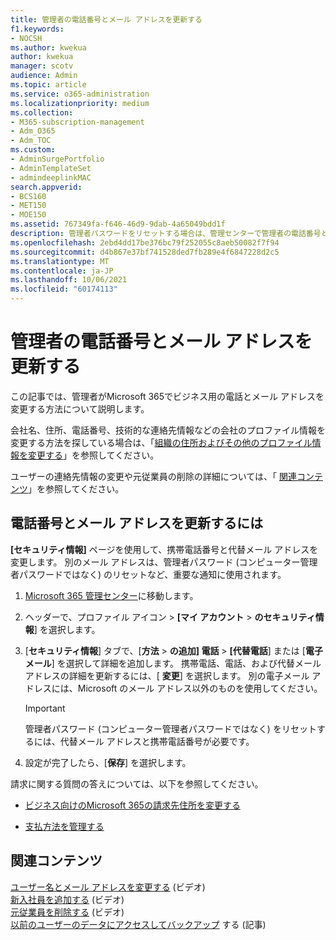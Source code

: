```yaml
---
title: 管理者の電話番号とメール アドレスを更新する
f1.keywords:
- NOCSH
ms.author: kwekua
author: kwekua
manager: scotv
audience: Admin
ms.topic: article
ms.service: o365-administration
ms.localizationpriority: medium
ms.collection:
- M365-subscription-management
- Adm_O365
- Adm_TOC
ms.custom:
- AdminSurgePortfolio
- AdminTemplateSet
- admindeeplinkMAC
search.appverid:
- BCS160
- MET150
- MOE150
ms.assetid: 767349fa-f646-46d9-9dab-4a65049bdd1f
description: 管理者パスワードをリセットする場合は、管理センターで管理者の電話番号とメール アドレスを更新します。
ms.openlocfilehash: 2ebd4dd17be376bc79f252055c8aeb50082f7f94
ms.sourcegitcommit: d4b867e37bf741528ded7fb289e4f6847228d2c5
ms.translationtype: MT
ms.contentlocale: ja-JP
ms.lasthandoff: 10/06/2021
ms.locfileid: "60174113"
---
```

# <a name="update-your-admin-phone-number-and-email-address"></a>管理者の電話番号とメール アドレスを更新する

この記事では、管理者がMicrosoft 365でビジネス用の電話とメール アドレスを変更する方法について説明します。
  
会社名、住所、電話番号、技術的な連絡先情報などの会社のプロファイル情報を変更する方法を探している場合は、「[組織の住所およびその他のプロファイル情報を変更する](change-address-contact-and-more.md)」を参照してください。

ユーザーの連絡先情報の変更や元従業員の削除の詳細については、「 [関連コンテンツ](#related-content)」を参照してください。
  
## <a name="to-update-your-phone-number-and-email-address"></a>電話番号とメール アドレスを更新するには

**[セキュリティ情報]** ページを使用して、携帯電話番号と代替メール アドレスを変更します。 別のメール アドレスは、管理者パスワード (コンピューター管理者パスワードではなく) のリセットなど、重要な通知に使用されます。 
  
1. <a href="https://go.microsoft.com/fwlink/p/?linkid=2024339" target="_blank">Microsoft 365 管理センター</a>に移動します。

2. ヘッダーで、プロファイル アイコン \> **[マイ アカウント** \> **のセキュリティ情報**] を選択します。

3. [**セキュリティ情報**] タブで、[**方法** \> **の追加] 電話** \> **[代替電話**] または [**電子メール**] を選択して詳細を追加します。 携帯電話、電話、および代替メール アドレスの詳細を更新するには、[ **変更**] を選択します。 別の電子メール アドレスには、Microsoft のメール アドレス以外のものを使用してください。

    > [!IMPORTANT]
    > 管理者パスワード (コンピューター管理者パスワードではなく) をリセットするには、代替メール アドレスと携帯電話番号が必要です。

4. 設定が完了したら、[**保存**] を選択します。
  
請求に関する質問の答えについては、以下を参照してください。
  
- [ビジネス向けのMicrosoft 365の請求先住所を変更する](../../commerce/billing-and-payments/change-your-billing-addresses.md)

- [支払方法を管理する](../../commerce/billing-and-payments/manage-payment-methods.md)

## <a name="related-content"></a>関連コンテンツ

[ユーザー名とメール アドレスを変更する](../add-users/change-a-user-name-and-email-address.md) (ビデオ)\
[新入社員を追加する](../add-users/add-new-employee.md) (ビデオ)\
[元従業員を削除する](../add-users/remove-former-employee.md) (ビデオ)\
[以前のユーザーのデータにアクセスしてバックアップ](../add-users/get-access-to-and-back-up-a-former-user-s-data.md) する (記事)